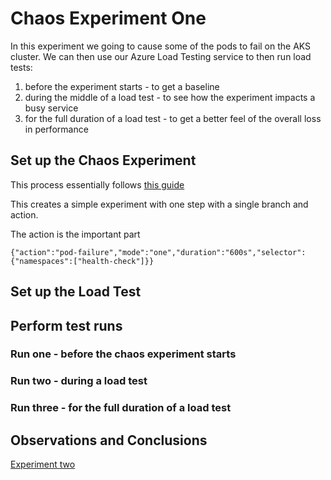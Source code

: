 # Chaos Experiment One

In this experiment we going to cause some of the pods to fail on the AKS cluster. We can then use our Azure Load Testing service to then run load tests:

1. before the experiment starts - to get a baseline
2. during the middle of a load test - to see how the experiment impacts a busy service
3. for the full duration of a load test - to get a better feel of the overall loss in performance

## Set up the Chaos Experiment

This process essentially follows [this guide](https://learn.microsoft.com/en-us/azure/chaos-studio/chaos-studio-tutorial-aks-portal#create-an-experiment)

This creates a simple experiment with one step with a single branch and action. 

The action is the important part

```
{"action":"pod-failure","mode":"one","duration":"600s","selector":{"namespaces":["health-check"]}}
```

## Set up the Load Test 

## Perform test runs

### Run one - before the chaos experiment starts


### Run two - during a load test


### Run three - for the full duration of a load test


## Observations and Conclusions


[Experiment two](experiment-two.md)
